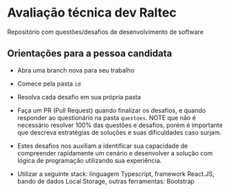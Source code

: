 # Avaliação técnica dev Raltec

Repositório com questões/desafios de desenvolvimento de software

## Orientações para a pessoa candidata

* Abra uma branch nova para seu trabalho
* Comece pela pasta `id`
* Resolva cada desafio em sua própria pasta
* Faça um PR (Pull Request) quando finalizar os desafios, e quando responder ao questionário na pasta `questoes`. NOTE que não é necessário resolver 100% das questões e desafios, porém é importante que descreva estratégias de soluções e suas dificuldades caso surjam. 

* Estes desafios nos auxiliam a identificar sua capacidade de compreender rapidamente um cenário e desenvolver a solução com lógica de programação utilizando sua experiência.  

* Utilizar a seguinte stack: linguagem Typescript, framework React.JS, bando de dados Local Storage, outras ferramentas: Bootstrap

